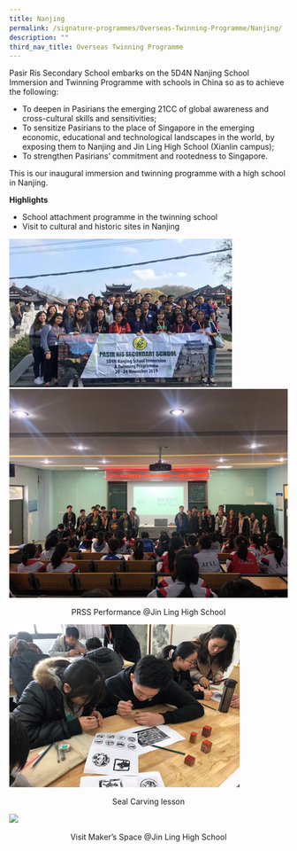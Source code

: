 ```yaml
---
title: Nanjing
permalink: /signature-programmes/Overseas-Twinning-Programme/Nanjing/
description: ""
third_nav_title: Overseas Twinning Programme
---
```

Pasir Ris Secondary School embarks on the 5D4N Nanjing School Immersion and Twinning Programme with schools in China so as to achieve the following:

  

*   To deepen in Pasirians the emerging 21CC of global awareness and cross-cultural skills and sensitivities;
*   To sensitize Pasirians to the place of Singapore in the emerging economic, educational and technological landscapes in the world, by exposing them to Nanjing and Jin Ling High School (Xianlin campus);
*   To strengthen Pasirians’ commitment and rootedness to Singapore.

This is our inaugural immersion and twinning programme with a high school in Nanjing.

  

**Highlights**

*   School attachment programme in the twinning school
*   Visit to cultural and historic sites in Nanjing

![](/images/Group%202.png)
![](/images/PRSS%20Performance%20@JL.png)
<center>PRSS Performance @Jin Ling High School</center>

![](/images/Seal%20Carving%20lesson.png)
<center>Seal Carving lesson</center>

![](/images/Visit%20Maker’s%20Space%20@JL.png)
<center>Visit Maker’s Space @Jin Ling High School</center>
